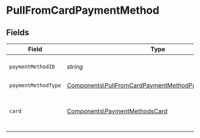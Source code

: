 # PullFromCardPaymentMethod


## Fields

| Field                                                                                                                          | Type                                                                                                                           | Required                                                                                                                       | Description                                                                                                                    |
| ------------------------------------------------------------------------------------------------------------------------------ | ------------------------------------------------------------------------------------------------------------------------------ | ------------------------------------------------------------------------------------------------------------------------------ | ------------------------------------------------------------------------------------------------------------------------------ |
| `paymentMethodID`                                                                                                              | *string*                                                                                                                       | :heavy_check_mark:                                                                                                             | ID of the payment method.                                                                                                      |
| `paymentMethodType`                                                                                                            | [Components\PullFromCardPaymentMethodPaymentMethodType](../../Models/Components/PullFromCardPaymentMethodPaymentMethodType.md) | :heavy_check_mark:                                                                                                             | N/A                                                                                                                            |
| `card`                                                                                                                         | [Components\PaymentMethodsCard](../../Models/Components/PaymentMethodsCard.md)                                                 | :heavy_check_mark:                                                                                                             | A card as contained within a payment method.                                                                                   |